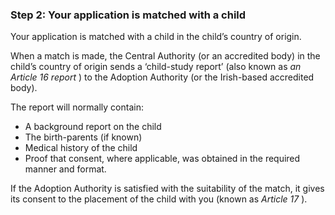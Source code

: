 ###  Step 2: Your application is matched with a child

Your application is matched with a child in the child’s country of origin.

When a match is made, the Central Authority (or an accredited body) in the
child’s country of origin sends a ‘child-study report’ (also known as _an
Article 16 report_ ) to the Adoption Authority (or the Irish-based accredited
body).

The report will normally contain:

  * A background report on the child 
  * The birth-parents (if known) 
  * Medical history of the child 
  * Proof that consent, where applicable, was obtained in the required manner and format. 

If the Adoption Authority is satisfied with the suitability of the match, it
gives its consent to the placement of the child with you (known as _Article
17_ ).
